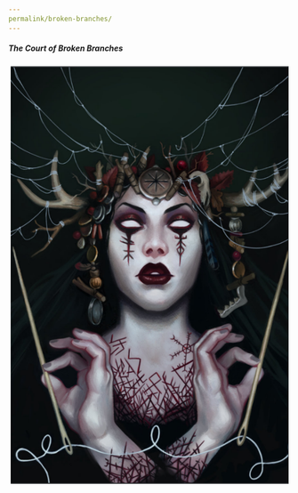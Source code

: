 ```yaml
---
permalink/broken-branches/
---
```


##### The Court of Broken Branches

<img align="right" width=500px src="/images/Lady-of-Broken-Branches.png">

